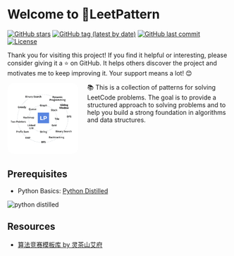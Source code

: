 # Welcome to 🚀LeetPattern

[![GitHub stars](https://img.shields.io/github/stars/russhustle/leetpattern.svg?style=social&label=Star)](https://github.com/russhustle/leetpattern) [![GitHub tag (latest by date)](https://img.shields.io/github/v/tag/russhustle/leetpattern)](https://github.com/russhustle/leetpattern/tags) [![GitHub last commit](https://img.shields.io/github/last-commit/russhustle/leetpattern)](https://github.com/russhustle/leetpattern/commits) [![License](https://img.shields.io/github/license/russhustle/leetpattern)](https://github.com/russhustle/leetpattern/blob/main/LICENSE)

Thank you for visiting this project! If you find it helpful or interesting, please consider giving it a ⭐️ on GitHub. It helps others discover the project and motivates me to keep improving it. Your support means a lot! 😊

<div style="display: flex; align-items: flex-start; gap: 20px;">
  <div style="flex: 1; text-align: center;">
    <img src="imgs/leetpattern.png" alt="LeetPattern" style="width: 300px; border-radius: 15px;">
  </div>
  <div style="flex: 2;">
    📚 This is a collection of patterns for solving LeetCode problems. The goal is to provide a structured approach to solving problems and to help you build a strong foundation in algorithms and data structures.
  </div>
</div>

## Prerequisites

-   Python Basics: [Python Distilled](https://www.dabeaz.com/python-distilled/)

<img src="https://www.dabeaz.com/python-distilled/cover.jpg" alt="python distilled" width="200">

## Resources

-   [算法竞赛模板库 by 灵茶山艾府](https://github.com/EndlessCheng/codeforces-go)
